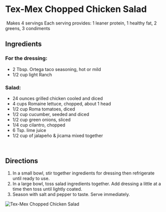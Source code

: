 # Tex-Mex Chopped Chicken Salad
⁪
Makes 4 servings
Each serving provides: 1 leaner protein, 1 healthy fat, 2 greens, 3 condiments
### 

## Ingredients 
### For the dressing:
* 2 Tbsp. Ortega taco seasoning, hot or mild
* 1/2 cup light Ranch

### Salad:
* 24 ounces grilled chicken cooled and diced
* 4 cups Romaine lettuce, chopped, about 1 head
* 1/2 cup Roma tomatoes, diced
* 1/2 cup cucumber, seeded and diced
* 1/2 cup green onions, sliced
* 1/4 cup cilantro, chopped
* 6 Tsp. lime juice
* 1/2 cup of jalapeño & jicama mixed together

⁪
## Directions
1. In a small bowl, stir together ingredients for dressing then refrigerate until ready to use.
2. In a large bowl, toss salad ingredients together. Add dressing a little at a time then toss until lightly coated.
3. Season with salt and pepper to taste. Serve immediately.

![Tex-Mex Chopped Chicken Salad](./Tex-Mex%20Chopped%20Chicken%20Salad.png)

